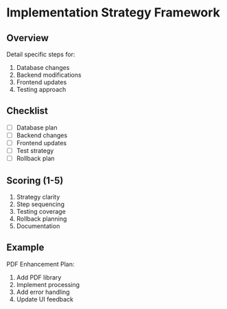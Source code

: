 # Implementation Strategy Framework

## Overview
Detail specific steps for:
1. Database changes
2. Backend modifications
3. Frontend updates
4. Testing approach

## Checklist
- [ ] Database plan
- [ ] Backend changes
- [ ] Frontend updates
- [ ] Test strategy
- [ ] Rollback plan

## Scoring (1-5)
1. Strategy clarity
2. Step sequencing
3. Testing coverage
4. Rollback planning
5. Documentation

## Example
PDF Enhancement Plan:
1. Add PDF library
2. Implement processing
3. Add error handling
4. Update UI feedback